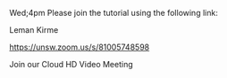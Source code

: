 <!-- SPDX-License-Identifier: zlib-acknowledgement -->
Wed;4pm
 Please join the tutorial using the following link:

Leman Kirme

https://unsw.zoom.us/s/81005748598

Join our Cloud HD Video Meeting 
